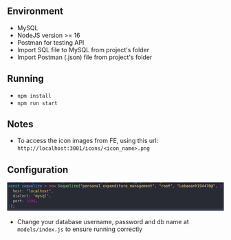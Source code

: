 ## Environment
- MySQL
- NodeJS version >= 16
- Postman for testing API
- Import SQL file to MySQL from project's folder
- Import Postman (.json) file from project's folder

## Running

- `npm install`
- `npm run start`

## Notes

- To access the icon images from FE, using this url: `http://localhost:3001/icons/<icon_name>.png`

## Configuration
![Alt text](image.png)

- Change your database username, password and db name at `models/index.js` to ensure running correctly
